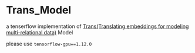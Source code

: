 # Trans_Model
a tenserflow implementation of [Trans(Translating embeddings for modeling multi-relational data)](http://thespermwhale.com/jaseweston/papers/CR_paper_nips13.pdf) Model

please use `tensorflow-gpu==1.12.0`
